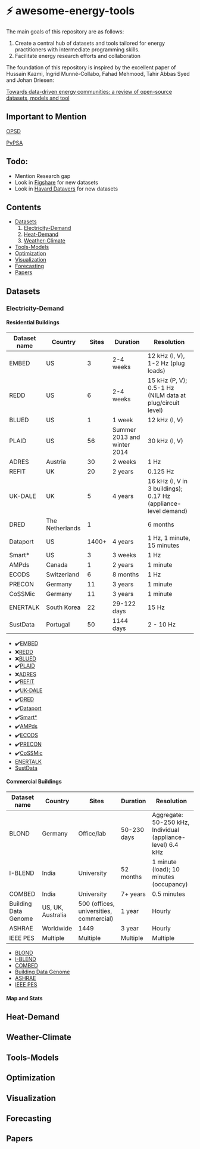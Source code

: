 # ⚡ awesome-energy-tools
The main goals of this repository are as follows:
1. Create a central hub of datasets and tools tailored for energy practitioners with intermediate programming skills. 
2. Facilitate energy research efforts and collaboration

The foundation of this repository is inspired by the excellent paper of Hussain Kazmi, Íngrid Munné-Collabo, Fahad Mehmood, Tahir Abbas Syed and Johan Driesen:

[Towards data-driven energy communities:
a review of open-source datasets, models and tool](https://doi.org/10.1016/j.rser.2021.111290)

## Important to Mention
[OPSD](https://open-power-system-data.org/)

[PyPSA](https://github.com/PyPSA)

## Todo:
- Mention Research gap
- Look in [Figshare](https://figshare.com) for new datasets
- Look in [Havard Datavers](https://dataverse.harvard.edu/) for new datasets


## Contents

- [Datasets](#datasets)
    1. [Electricity-Demand](#electicity-demand)
    2. [Heat-Demand](#heat-demand)
    3. [Weather-Climate](#weather-climate)
- [Tools-Models](#tools-models)
- [Optimization](#optimization)
- [Visualization](#visualization)
- [Forecasting](#forecasting)
- [Papers](#papers)

## Datasets

### Electricity-Demand
#### Residential Buildings
| Dataset name | Country  | Sites | Duration | Resolution |
|--------------|----------|-------|----------|------------|
| EMBED        | US       | 3     | 2-4 weeks| 12 kHz (I, V), 1-2 Hz (plug loads) |
| REDD         | US       | 6     | 2-4 weeks| 15 kHz (P, V); 0.5-1 Hz (NILM data at plug/circuit level) |
| BLUED        | US       | 1     | 1 week   | 12 kHz (I, V) |
| PLAID        | US       | 56    | Summer 2013 and winter 2014 | 30 kHz (I, V) |
| ADRES        | Austria  | 30    | 2 weeks  | 1 Hz |
| REFIT        | UK       | 20    | 2 years  | 0.125 Hz |
| UK-DALE      | UK       | 5     | 4 years  | 16 kHz (I, V in 3 buildings); 0.17 Hz (appliance-level demand) |
| DRED         | The Netherlands | 1 |                     | 6 months | 1 Hz (energy demand); 1 minute (ambient conditions) |
| Dataport     | US       | 1400+ | 4 years  | 1 Hz, 1 minute, 15 minutes |
| Smart*       | US       | 3     | 3 weeks  | 1 Hz |
| AMPds        | Canada   | 1     | 2 years  | 1 minute |
| ECODS          | Switzerland | 6 | 8 months | 1 Hz |
| PRECON       | Germany  | 11    | 3 years  | 1 minute |
| CoSSMic      | Germany  | 11    | 3 years  | 1 minute |
| ENERTALK     | South Korea | 22 | 29-122 days | 15 Hz |
| SustData     | Portugal | 50    | 1144 days | 2 - 10 Hz |

- ✔️[EMBED](http://embed-dataset.org/)
- ❌[REDD](https://www.reddit.com/r/datasets/comments/11mtihj/redd_a_public_data_set_for_energy_disaggregation/?rdt=34674) 
- ❌[BLUED](https://tokhub.github.io/dbecd/links/Blued.html) 
- ✔️[PLAID](https://figshare.com/articles/dataset/PLAID_-_A_Voltage_and_Current_Measurement_Dataset_for_Plug_Load_Appliance_Identification_in_Households/10084619) 
- ❌[ADRES](https://publik.tuwien.ac.at/files/PubDat_178659.pdf) 
- ✔️[REFIT](https://pureportal.strath.ac.uk/en/datasets/refit-electrical-load-measurements-cleaned) 
- ✔️[UK-DALE](https://jack-kelly.com/data/) 
- ✔️[DRED](https://www.st.ewi.tudelft.nl/~akshay/dred/) 
- ✔️[Dataport](https://github.com/Pecan-Street/DataPort-Examples) 
- ✔️[Smart*](https://traces.cs.umass.edu/index.php/smart/smart) 
- ✔️[AMPds](https://dataverse.harvard.edu/dataset.xhtml?persistentId=doi:10.7910/DVN/FIE0S4)
- ✔️[ECODS](https://vs.inf.ethz.ch/res/show.html?what=eco-data)
- ✔️[PRECON](https://web.lums.edu.pk/~eig/precon.html)
- ✔️[CoSSMic](https://data.open-power-system-data.org/household_data/)
- [ENERTALK]()
- [SustData]()

#### Commercial Buildings

| Dataset name    | Country        | Sites                        | Duration    | Resolution |
|-----------------|----------------|------------------------------|-------------|------------|
| BLOND           | Germany        | Office/lab                   | 50-230 days | Aggregate: 50-250 kHz, Individual (appliance-level) 6.4 kHz |
| I-BLEND         | India          | University                   | 52 months   | 1 minute (load); 10 minutes (occupancy) |
| COMBED          | India          | University                   | 7+ years    | 0.5 minutes |
| Building Data Genome | US, UK, Australia | 500 (offices, universities, commercial) | 1 year | Hourly |
| ASHRAE          | Worldwide      | 1449                         | 3 year      | Hourly |
| IEEE PES        | Multiple       | Multiple                     | Multiple    | Multiple |

- [BLOND]()
- [I-BLEND]() 
- [COMBED]() 
- [Building Data Genome]() 
- [ASHRAE]() 
- [IEEE PES]() 

#### Map and Stats

## Heat-Demand

## Weather-Climate

## Tools-Models

## Optimization

## Visualization

## Forecasting

## Papers